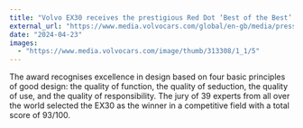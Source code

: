 ```yaml
---
title: "Volvo EX30 receives the prestigious Red Dot ‘Best of the Best’ Design Award"
external_url: "https://www.media.volvocars.com/global/en-gb/media/pressreleases/327079/volvo-ex30-receives-the-prestigious-red-dot-best-of-the-best-design-award"
date: "2024-04-23"
images:
  - "https://www.media.volvocars.com/image/thumb/313308/1_1/5"
---
```


The award recognises excellence in design based on four basic principles of good design: the quality of function, the quality of seduction, the quality of use, and the quality of responsibility. The jury of 39 experts from all over the world selected the EX30 as the winner in a competitive field with a total score of 93/100.